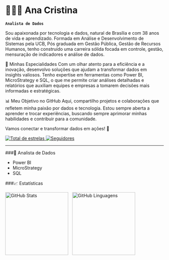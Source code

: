 # 👩🏻‍💻 Ana Cristina

**`Analista de Dados`**

 Sou apaixonada por tecnologia e dados, natural de Brasília e com 38 anos de vida e aprendizado. Formada em Análise e Desenvolvimento de Sistemas pela UCB, Pós graduada em Gestão Pública, Gestão de Recursos Humanos, tenho construído uma carreira sólida focada em controle, gestão, mensuração de indicadores e análise de dados.


🔧 Minhas Especialidades
 Com um olhar atento para a eficiência e a inovação, desenvolvo soluções que ajudam a transformar dados em insights valiosos. Tenho expertise em ferramentas como Power BI, MicroStrategy e SQL, o que me permite criar análises detalhadas e relatórios que auxiliam equipes e empresas a tomarem decisões mais informadas e estratégicas.


📊 Meu Objetivo no GitHub
 Aqui, compartilho projetos e colaborações que refletem minha paixão por dados e tecnologia. Estou sempre aberta a aprender e trocar experiências, buscando sempre aprimorar minhas habilidades e contribuir para a comunidade.


Vamos conectar e transformar dados em ações! 🚀

<p align="left">    <a href="https://github.com/AnaRibeiroL?tab=repositories&sort=stargazers">        <img 
            alt="Total de estrelas" 
            title="Total de estrelas GitHub" 
            src="https://custom-icon-badges.demolab.com/github/stars/AnaRibeiroL?color=55960c&style=for-the-badge&labelColor=488207&logo=star&label=estrelas"        />
    </a>
    <a href="https://github.com/AnaRibeiroL?tab=followers">        <img 
            alt="Seguidores" 
            title="Me siga no GitHub" 
            src="https://custom-icon-badges.demolab.com/github/followers/AnaRibeiroL?color=236ad3&labelColor=1155ba&style=for-the-badge&logo=github&label=Seguidores&logoColor=white"        />
    </a>
</p>

---

###🤖 Analista de Dados

- Power BI
- MicroStrategy
- SQL

###📈 Estatísticas

<p>
  <img 
    align="left" 
    alt="GitHub Stats" 
    height="200" 
    style="padding-right: 10px;" 
    src="https://github-readme-stats.vercel.app/api?username=AnaRibeiroL&show_icons=true&theme=tokyonight&include_all_commits=true&locale=pt-br" 
  />
  <img 
    align="left" 
    alt="GitHub Linguagens" 
    height="200" 
    src="https://github-readme-stats.vercel.app/api/top-langs/?username=AnaRibeiroL&theme=tokyonight&layout=compact&custom_title=Tecnologias&langs_count=9" 
  />
</p>
